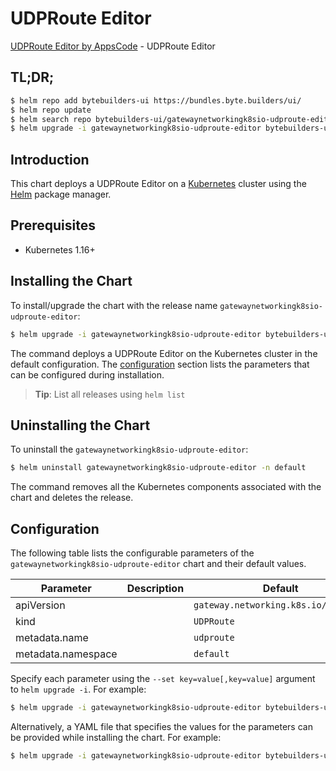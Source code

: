 # UDPRoute Editor

[UDPRoute Editor by AppsCode](https://byte.builders) - UDPRoute Editor

## TL;DR;

```bash
$ helm repo add bytebuilders-ui https://bundles.byte.builders/ui/
$ helm repo update
$ helm search repo bytebuilders-ui/gatewaynetworkingk8sio-udproute-editor --version=v0.4.17
$ helm upgrade -i gatewaynetworkingk8sio-udproute-editor bytebuilders-ui/gatewaynetworkingk8sio-udproute-editor -n default --create-namespace --version=v0.4.17
```

## Introduction

This chart deploys a UDPRoute Editor on a [Kubernetes](http://kubernetes.io) cluster using the [Helm](https://helm.sh) package manager.

## Prerequisites

- Kubernetes 1.16+

## Installing the Chart

To install/upgrade the chart with the release name `gatewaynetworkingk8sio-udproute-editor`:

```bash
$ helm upgrade -i gatewaynetworkingk8sio-udproute-editor bytebuilders-ui/gatewaynetworkingk8sio-udproute-editor -n default --create-namespace --version=v0.4.17
```

The command deploys a UDPRoute Editor on the Kubernetes cluster in the default configuration. The [configuration](#configuration) section lists the parameters that can be configured during installation.

> **Tip**: List all releases using `helm list`

## Uninstalling the Chart

To uninstall the `gatewaynetworkingk8sio-udproute-editor`:

```bash
$ helm uninstall gatewaynetworkingk8sio-udproute-editor -n default
```

The command removes all the Kubernetes components associated with the chart and deletes the release.

## Configuration

The following table lists the configurable parameters of the `gatewaynetworkingk8sio-udproute-editor` chart and their default values.

|     Parameter      | Description |                     Default                     |
|--------------------|-------------|-------------------------------------------------|
| apiVersion         |             | <code>gateway.networking.k8s.io/v1alpha2</code> |
| kind               |             | <code>UDPRoute</code>                           |
| metadata.name      |             | <code>udproute</code>                           |
| metadata.namespace |             | <code>default</code>                            |


Specify each parameter using the `--set key=value[,key=value]` argument to `helm upgrade -i`. For example:

```bash
$ helm upgrade -i gatewaynetworkingk8sio-udproute-editor bytebuilders-ui/gatewaynetworkingk8sio-udproute-editor -n default --create-namespace --version=v0.4.17 --set apiVersion=gateway.networking.k8s.io/v1alpha2
```

Alternatively, a YAML file that specifies the values for the parameters can be provided while
installing the chart. For example:

```bash
$ helm upgrade -i gatewaynetworkingk8sio-udproute-editor bytebuilders-ui/gatewaynetworkingk8sio-udproute-editor -n default --create-namespace --version=v0.4.17 --values values.yaml
```
